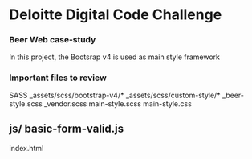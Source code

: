Deloitte Digital Code Challenge
==========================

### Beer Web case-study
In this project, the Bootsrap v4 is used as main style framework


### Important files to review

SASS
_assets/scss/bootstrap-v4/*
_assets/scss/custom-style/*
_beer-style.scss
_vendor.scss
main-style.scss
main-style.css

js/
basic-form-valid.js
--------------------
index.html

